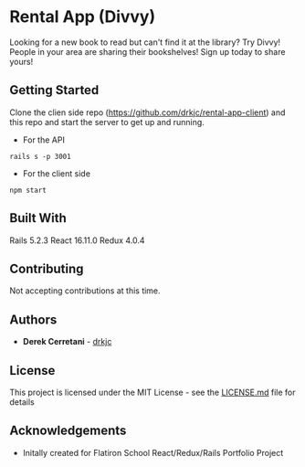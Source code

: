 # Rental App (Divvy)

Looking for a new book to read but can't find it at the library? Try Divvy! People in your area are sharing their bookshelves! Sign up today to share yours!

## Getting Started 

Clone the clien side repo (https://github.com/drkjc/rental-app-client) and this repo and start the server to get up and running.

* For the API
```
rails s -p 3001
```

* For the client side 
```
npm start
```

## Built With

Rails 5.2.3
React 16.11.0
Redux 4.0.4

## Contributing 

Not accepting contributions at this time.

## Authors 

* **Derek Cerretani** - [drkjc](https://github.com/drkjc)

## License 

This project is licensed under the MIT License - see the [LICENSE.md](LICENSE.md) file for details

## Acknowledgements 
  
*  Initally created for Flatiron School React/Redux/Rails Portfolio Project 